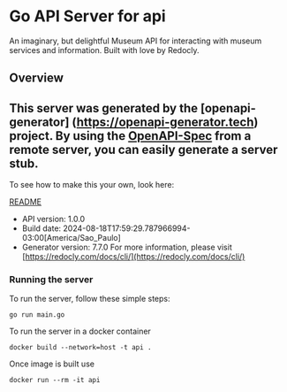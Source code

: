 # Go API Server for api

An imaginary, but delightful Museum API for interacting with museum services and information. Built with love by Redocly.

## Overview
This server was generated by the [openapi-generator]
(https://openapi-generator.tech) project.
By using the [OpenAPI-Spec](https://github.com/OAI/OpenAPI-Specification) from a remote server, you can easily generate a server stub.
-

To see how to make this your own, look here:

[README](https://openapi-generator.tech)

- API version: 1.0.0
- Build date: 2024-08-18T17:59:29.787966994-03:00[America/Sao_Paulo]
- Generator version: 7.7.0
For more information, please visit [https://redocly.com/docs/cli/](https://redocly.com/docs/cli/)


### Running the server
To run the server, follow these simple steps:

```
go run main.go
```

To run the server in a docker container
```
docker build --network=host -t api .
```

Once image is built use
```
docker run --rm -it api
```
